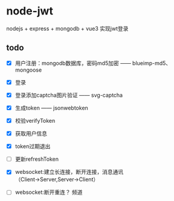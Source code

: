 # node-jwt

nodejs + express + mongodb + vue3
实现jwt登录


## todo 

- [x] 用户注册：mongodb数据库，密码md5加密 —— blueimp-md5、mongoose
- [x] 登录
- [x] 登录添加captcha图片验证 —— svg-captcha
- [x] 生成token —— jsonwebtoken
- [x] 校验verifyToken
- [x] 获取用户信息
- [x] token过期退出
- [ ] 更新refreshToken
- [x] websocket:建立长连接，断开连接，消息通讯（Client→Server,Server→Client）
- [ ] websocket:断开重连？ 频道
 